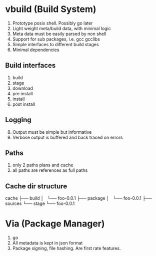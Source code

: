 vbuild (Build System)
==============

1. Prototype posix shell. Possibly go later
1. Light weight meta/build data, with minimal logic
2. Meta data must be easily parsed by non shell
3. Support for sub packages, i.e. gcc gcclibs
4. Simple interfaces to different build stages
7. Minimal dependencies

Build interfaces
--------------
1. build
2. stage
3. download
4. pre install
5. install
6. post install

Logging
--------------
8. Output must be simple but informative
9. Verbose output is buffered and back traced on errors

Paths
--------------
1. only 2 paths plans and cache
2. all paths are references as full paths

Cache dir structure
--------------
cache
├── build
│   └── foo-0.0.1
├── package
│   └── foo-0.0.1
├── sources
└── stage
    └── foo-0.0.1

Via (Package Manager)
==============
1. go
2. All metadata is kept in json format
2. Package signing, file hashing. Are first rate features.

